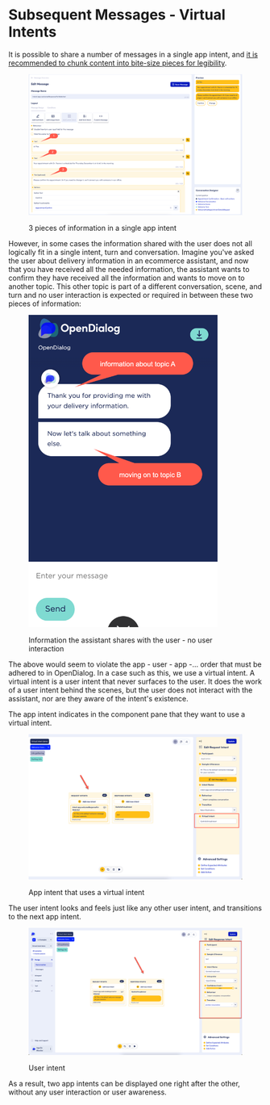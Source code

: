 # Subsequent Messages - Virtual Intents

It is possible to share a number of messages in a single app intent, and [it is recommended to chunk content into bite-size pieces for legibility](../../../best-practices/designing-in-opendialog/messages-best-practices.md).&#x20;

<figure><img src="../../../.gitbook/assets/2023-05-23_14-09-08.png" alt=""><figcaption><p>3 pieces of information in a single app intent</p></figcaption></figure>

However, in some cases the information shared with the user does not all logically fit in a single intent, turn and conversation. Imagine you've asked the user about delivery information in an ecommerce assistant, and now that you have received all the needed information, the assistant wants to confirm they have received all the information and wants to move on to another topic. This other topic is part of a different conversation, scene, and turn and no user interaction is expected or required in between these two pieces of information:&#x20;

&#x20;

<figure><img src="../../../.gitbook/assets/2023-05-23_14-14-16.png" alt="" width="375"><figcaption><p>Information the assistant shares with the user - no user interaction</p></figcaption></figure>

The above would seem to violate the app - user - app -... order that must be adhered to in OpenDialog. In a case such as this, we use a virtual intent. A virtual intent is a user intent that never surfaces to the user. It does the work of a user intent behind the scenes, but the user does not interact with the assistant, nor are they aware of the intent's existence.

The app intent indicates in the component pane that they want to use a virtual intent.&#x20;

<figure><img src="../../../.gitbook/assets/2023-05-23_14-19-32.png" alt=""><figcaption><p>App intent that uses a virtual intent</p></figcaption></figure>

The user intent looks and feels just like any other user intent, and transitions to the next app intent.&#x20;

<figure><img src="../../../.gitbook/assets/2023-05-23_14-21-42.png" alt=""><figcaption><p>User intent</p></figcaption></figure>

As a result, two app intents can be displayed one right after the other, without any user interaction or user awareness.&#x20;

